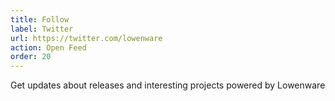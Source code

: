 ```yaml
---
title: Follow
label: Twitter
url: https://twitter.com/lowenware
action: Open Feed
order: 20
---
```


Get updates about releases and interesting projects powered by Lowenware
